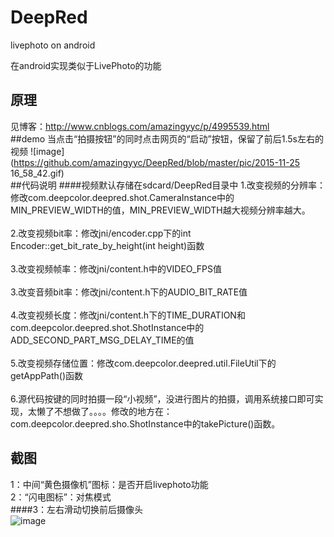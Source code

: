 # DeepRed
livephoto on android

在android实现类似于LivePhoto的功能

## 原理
见博客：http://www.cnblogs.com/amazingyyc/p/4995539.html
<br>
##demo
当点击“拍摄按钮”的同时点击网页的“启动”按钮，保留了前后1.5s左右的视频
![image](https://github.com/amazingyyc/DeepRed/blob/master/pic/2015-11-25 16_58_42.gif)
<br>
##代码说明
####视频默认存储在sdcard/DeepRed目录中
1.改变视频的分辨率：修改com.deepcolor.deepred.shot.CameraInstance中的MIN_PREVIEW_WIDTH的值，MIN_PREVIEW_WIDTH越大视频分辨率越大。<br><br>
2.改变视频bit率：修改jni/encoder.cpp下的int Encoder::get_bit_rate_by_height(int height)函数<br><br>
3.改变视频帧率：修改jni/content.h中的VIDEO_FPS值<br><br>
3.改变音频bit率：修改jni/content.h下的AUDIO_BIT_RATE值<br><br>
4.改变视频长度：修改jni/content.h下的TIME_DURATION和com.deepcolor.deepred.shot.ShotInstance中的ADD_SECOND_PART_MSG_DELAY_TIME的值<br><br>
5.改变视频存储位置：修改com.deepcolor.deepred.util.FileUtil下的getAppPath()函数<br><br>
6.源代码按键的同时拍摄一段“小视频”，没进行图片的拍摄，调用系统接口即可实现，太懒了不想做了。。。。修改的地方在：com.deepcolor.deepred.sho.ShotInstance中的takePicture()函数。
## 截图
1：中间“黄色摄像机”图标：是否开启livephoto功能<br>
2：“闪电图标”：对焦模式<br>
####3：左右滑动切换前后摄像头<br>
![image](https://github.com/amazingyyc/DeepRed/blob/master/pic/S51125-165600.jpg)
<br>


